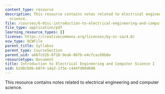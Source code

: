 ```yaml
---
content_type: resource
description: This resource contains notes related to electrical engineering and computer
  science.
file: /courses/6-01sc-introduction-to-electrical-engineering-and-computer-science-i-spring-2011/b2d8cb0bb07414a21f5ec444fd00d608_MIT6_01SCS11_textbook.pdf
file_type: application/pdf
learning_resource_types: []
license: https://creativecommons.org/licenses/by-nc-sa/4.0/
ocw_type: OCWFile
parent_title: Syllabus
parent_type: CourseSection
parent_uid: a867cb2b-8f18-9ea6-007b-e4cfcac89b0e
resourcetype: Document
title: Introduction to Electrical Engineering and Computer Science I
uid: b2d8cb0b-b074-14a2-1f5e-c444fd00d608
---
```

This resource contains notes related to electrical engineering and computer science.
